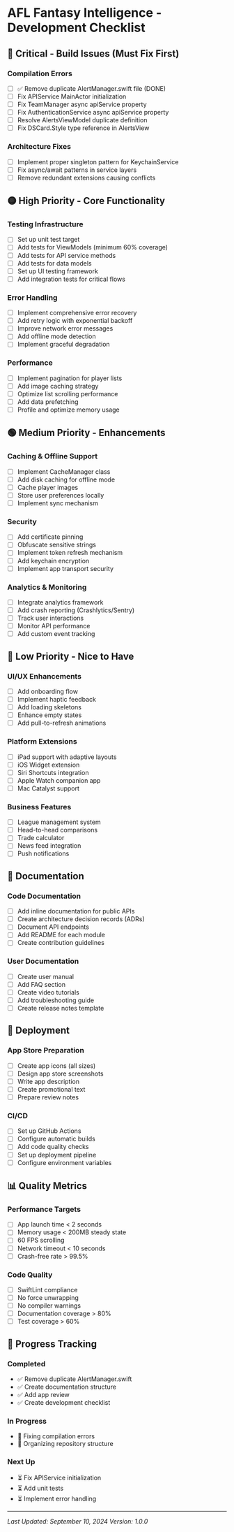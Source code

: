 # AFL Fantasy Intelligence - Development Checklist

## 🔴 Critical - Build Issues (Must Fix First)

### Compilation Errors
- [ ] ✅ Remove duplicate AlertManager.swift file (DONE)
- [ ] Fix APIService MainActor initialization
- [ ] Fix TeamManager async apiService property
- [ ] Fix AuthenticationService async apiService property
- [ ] Resolve AlertsViewModel duplicate definition
- [ ] Fix DSCard.Style type reference in AlertsView

### Architecture Fixes
- [ ] Implement proper singleton pattern for KeychainService
- [ ] Fix async/await patterns in service layers
- [ ] Remove redundant extensions causing conflicts

## 🟡 High Priority - Core Functionality

### Testing Infrastructure
- [ ] Set up unit test target
- [ ] Add tests for ViewModels (minimum 60% coverage)
- [ ] Add tests for API service methods
- [ ] Add tests for data models
- [ ] Set up UI testing framework
- [ ] Add integration tests for critical flows

### Error Handling
- [ ] Implement comprehensive error recovery
- [ ] Add retry logic with exponential backoff
- [ ] Improve network error messages
- [ ] Add offline mode detection
- [ ] Implement graceful degradation

### Performance
- [ ] Implement pagination for player lists
- [ ] Add image caching strategy
- [ ] Optimize list scrolling performance
- [ ] Add data prefetching
- [ ] Profile and optimize memory usage

## 🟢 Medium Priority - Enhancements

### Caching & Offline Support
- [ ] Implement CacheManager class
- [ ] Add disk caching for offline mode
- [ ] Cache player images
- [ ] Store user preferences locally
- [ ] Implement sync mechanism

### Security
- [ ] Add certificate pinning
- [ ] Obfuscate sensitive strings
- [ ] Implement token refresh mechanism
- [ ] Add keychain encryption
- [ ] Implement app transport security

### Analytics & Monitoring
- [ ] Integrate analytics framework
- [ ] Add crash reporting (Crashlytics/Sentry)
- [ ] Track user interactions
- [ ] Monitor API performance
- [ ] Add custom event tracking

## 🔵 Low Priority - Nice to Have

### UI/UX Enhancements
- [ ] Add onboarding flow
- [ ] Implement haptic feedback
- [ ] Add loading skeletons
- [ ] Enhance empty states
- [ ] Add pull-to-refresh animations

### Platform Extensions
- [ ] iPad support with adaptive layouts
- [ ] iOS Widget extension
- [ ] Siri Shortcuts integration
- [ ] Apple Watch companion app
- [ ] Mac Catalyst support

### Business Features
- [ ] League management system
- [ ] Head-to-head comparisons
- [ ] Trade calculator
- [ ] News feed integration
- [ ] Push notifications

## 📝 Documentation

### Code Documentation
- [ ] Add inline documentation for public APIs
- [ ] Create architecture decision records (ADRs)
- [ ] Document API endpoints
- [ ] Add README for each module
- [ ] Create contribution guidelines

### User Documentation
- [ ] Create user manual
- [ ] Add FAQ section
- [ ] Create video tutorials
- [ ] Add troubleshooting guide
- [ ] Create release notes template

## 🚀 Deployment

### App Store Preparation
- [ ] Create app icons (all sizes)
- [ ] Design app store screenshots
- [ ] Write app description
- [ ] Create promotional text
- [ ] Prepare review notes

### CI/CD
- [ ] Set up GitHub Actions
- [ ] Configure automatic builds
- [ ] Add code quality checks
- [ ] Set up deployment pipeline
- [ ] Configure environment variables

## 📊 Quality Metrics

### Performance Targets
- [ ] App launch time < 2 seconds
- [ ] Memory usage < 200MB steady state
- [ ] 60 FPS scrolling
- [ ] Network timeout < 10 seconds
- [ ] Crash-free rate > 99.5%

### Code Quality
- [ ] SwiftLint compliance
- [ ] No force unwrapping
- [ ] No compiler warnings
- [ ] Documentation coverage > 80%
- [ ] Test coverage > 60%

## 🔄 Progress Tracking

### Completed
- ✅ Remove duplicate AlertManager.swift
- ✅ Create documentation structure
- ✅ Add app review
- ✅ Create development checklist

### In Progress
- 🔄 Fixing compilation errors
- 🔄 Organizing repository structure

### Next Up
- ⏳ Fix APIService initialization
- ⏳ Add unit tests
- ⏳ Implement error handling

---

*Last Updated: September 10, 2024*
*Version: 1.0.0*
